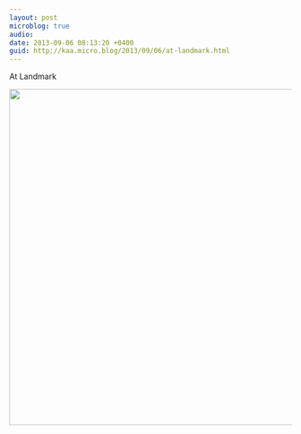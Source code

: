 ```yaml
---
layout: post
microblog: true
audio: 
date: 2013-09-06 08:13:20 +0400
guid: http://kaa.micro.blog/2013/09/06/at-landmark.html
---
```

At Landmark

<img src="https://www.kaa.bz/uploads/2018/aa7c7e7532.jpg" width="600" height="600" />
